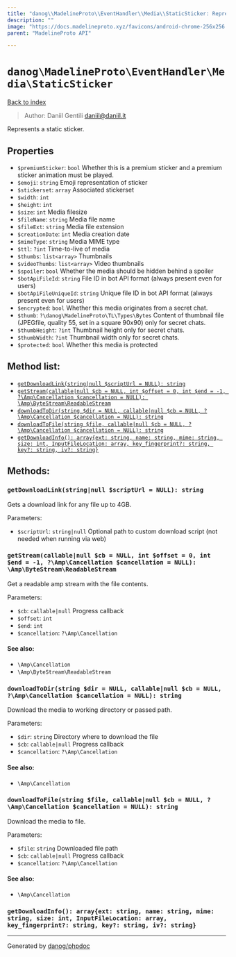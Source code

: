 ```yaml
---
title: "danog\\MadelineProto\\EventHandler\\Media\\StaticSticker: Represents a static sticker."
description: ""
image: "https://docs.madelineproto.xyz/favicons/android-chrome-256x256.png"
parent: "MadelineProto API"

---
```

# `danog\MadelineProto\EventHandler\Media\StaticSticker`
[Back to index](../../../../index.html)

> Author: Daniil Gentili <daniil@daniil.it>  
  

Represents a static sticker.  



## Properties
* `$premiumSticker`: `bool` Whether this is a premium sticker and a premium sticker animation must be played.
* `$emoji`: `string` Emoji representation of sticker
* `$stickerset`: `array` Associated stickerset
* `$width`: `int` 
* `$height`: `int` 
* `$size`: `int` Media filesize
* `$fileName`: `string` Media file name
* `$fileExt`: `string` Media file extension
* `$creationDate`: `int` Media creation date
* `$mimeType`: `string` Media MIME type
* `$ttl`: `?int` Time-to-live of media
* `$thumbs`: `list<array>` Thumbnails
* `$videoThumbs`: `list<array>` Video thumbnails
* `$spoiler`: `bool` Whether the media should be hidden behind a spoiler
* `$botApiFileId`: `string` File ID in bot API format (always present even for users)
* `$botApiFileUniqueId`: `string` Unique file ID in bot API format (always present even for users)
* `$encrypted`: `bool` Whether this media originates from a secret chat.
* `$thumb`: `?\danog\MadelineProto\TL\Types\Bytes` Content of thumbnail file (JPEGfile, quality 55, set in a square 90x90) only for secret chats.
* `$thumbHeight`: `?int` Thumbnail height only for secret chats.
* `$thumbWidth`: `?int` Thumbnail width only for secret chats.
* `$protected`: `bool` Whether this media is protected

## Method list:
* [`getDownloadLink(string|null $scriptUrl = NULL): string`](#getdownloadlink-string-null-scripturl-null-string)
* [`getStream(callable|null $cb = NULL, int $offset = 0, int $end = -1, ?\Amp\Cancellation $cancellation = NULL): \Amp\ByteStream\ReadableStream`](#getstream-callable-null-cb-null-int-offset-0-int-end-1-amp-cancellation-cancellation-null-amp-bytestream-readablestream)
* [`downloadToDir(string $dir = NULL, callable|null $cb = NULL, ?\Amp\Cancellation $cancellation = NULL): string`](#downloadtodir-string-dir-null-callable-null-cb-null-amp-cancellation-cancellation-null-string)
* [`downloadToFile(string $file, callable|null $cb = NULL, ?\Amp\Cancellation $cancellation = NULL): string`](#downloadtofile-string-file-callable-null-cb-null-amp-cancellation-cancellation-null-string)
* [`getDownloadInfo(): array{ext: string, name: string, mime: string, size: int, InputFileLocation: array, key_fingerprint?: string, key?: string, iv?: string}`](#getdownloadinfo-array-ext-string-name-string-mime-string-size-int-inputfilelocation-array-key_fingerprint-string-key-string-iv-string)

## Methods:
### `getDownloadLink(string|null $scriptUrl = NULL): string`

Gets a download link for any file up to 4GB.


Parameters:

* `$scriptUrl`: `string|null` Optional path to custom download script (not needed when running via web)  



### `getStream(callable|null $cb = NULL, int $offset = 0, int $end = -1, ?\Amp\Cancellation $cancellation = NULL): \Amp\ByteStream\ReadableStream`

Get a readable amp stream with the file contents.


Parameters:

* `$cb`: `callable|null` Progress callback  
* `$offset`: `int`   
* `$end`: `int`   
* `$cancellation`: `?\Amp\Cancellation`   


#### See also: 
* `\Amp\Cancellation`
* `\Amp\ByteStream\ReadableStream`




### `downloadToDir(string $dir = NULL, callable|null $cb = NULL, ?\Amp\Cancellation $cancellation = NULL): string`

Download the media to working directory or passed path.


Parameters:

* `$dir`: `string` Directory where to download the file  
* `$cb`: `callable|null` Progress callback  
* `$cancellation`: `?\Amp\Cancellation`   


#### See also: 
* `\Amp\Cancellation`




### `downloadToFile(string $file, callable|null $cb = NULL, ?\Amp\Cancellation $cancellation = NULL): string`

Download the media to file.


Parameters:

* `$file`: `string` Downloaded file path  
* `$cb`: `callable|null` Progress callback  
* `$cancellation`: `?\Amp\Cancellation`   


#### See also: 
* `\Amp\Cancellation`




### `getDownloadInfo(): array{ext: string, name: string, mime: string, size: int, InputFileLocation: array, key_fingerprint?: string, key?: string, iv?: string}`





---
Generated by [danog/phpdoc](https://phpdoc.daniil.it)
